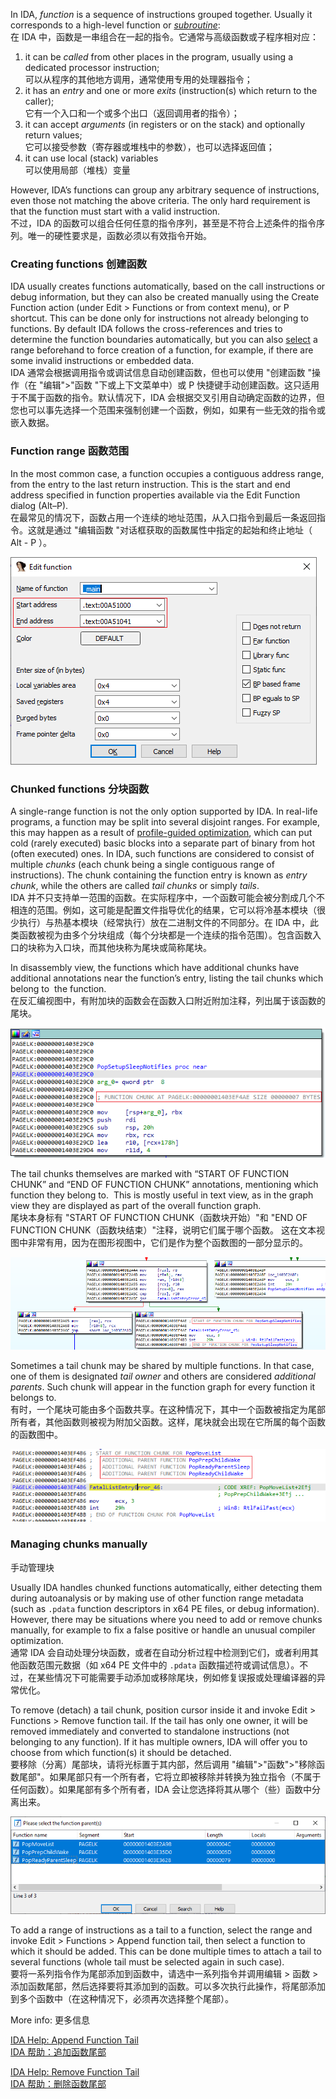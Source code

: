 In IDA, _function_ is a sequence of instructions grouped together. Usually it corresponds to a high-level function or [_subroutine_](https://en.wikipedia.org/wiki/Subroutine):  
在 IDA 中，函数是一串组合在一起的指令。它通常与高级函数或子程序相对应：

1.  it can be _called_ from other places in the program, usually using a dedicated processor instruction;  
    可以从程序的其他地方调用，通常使用专用的处理器指令；
2.  it has an _entry_ and one or more _exits_ (instruction(s) which return to the caller);  
    它有一个入口和一个或多个出口（返回调用者的指令）；
3.  it can accept _arguments_ (in registers or on the stack) and optionally return values;  
    它可以接受参数（寄存器或堆栈中的参数），也可以选择返回值；
4.  it can use local (stack) variables  
    可以使用局部（堆栈）变量

However, IDA’s functions can group any arbitrary sequence of instructions, even those not matching the above criteria. The only hard requirement is that the function must start with a valid instruction.  
不过，IDA 的函数可以组合任何任意的指令序列，甚至是不符合上述条件的指令序列。唯一的硬性要求是，函数必须以有效指令开始。

### Creating functions 创建函数

IDA usually creates functions automatically, based on the call instructions or debug information, but they can also be created manually using the Create Function action (under Edit > Functions or from context menu), or P shortcut. This can be done only for instructions not already belonging to functions. By default IDA follows the cross-references and tries to determine the function boundaries automatically, but you can also [select](https://hex-rays.com/blog/igor-tip-of-the-week-03-selection-in-ida/) a range beforehand to force creation of a function, for example, if there are some invalid instructions or embedded data.  
IDA 通常会根据调用指令或调试信息自动创建函数，但也可以使用 "创建函数 "操作（在 "编辑">"函数 "下或上下文菜单中）或 P 快捷键手动创建函数。这只适用于不属于函数的指令。默认情况下，IDA 会根据交叉引用自动确定函数的边界，但您也可以事先选择一个范围来强制创建一个函数，例如，如果有一些无效的指令或嵌入数据。

### Function range 函数范围

In the most common case, a function occupies a contiguous address range, from the entry to the last return instruction. This is the start and end address specified in function properties available via the Edit Function dialog (Alt–P).  
在最常见的情况下，函数占用一个连续的地址范围，从入口指令到最后一条返回指令。这就是通过 "编辑函数 "对话框获取的函数属性中指定的起始和终止地址（ Alt - P ）。

![](assets/2022/04/func_range.png)

### Chunked functions 分块函数

A single-range function is not the only option supported by IDA. In real-life programs, a function may be split into several disjoint ranges. For example, this may happen as a result of [profile-guided optimization](https://devblogs.microsoft.com/cppblog/profile-guided-optimization-pgo-under-the-hood/), which can put cold (rarely executed) basic blocks into a separate part of binary from hot (often executed) ones. In IDA, such functions are considered to consist of multiple _chunks_ (each chunk being a single contiguous range of instructions). The chunk containing the function entry is known as _entry chunk_, while the others are called _tail chunks_ or simply _tails_.  
IDA 并不只支持单一范围的函数。在实际程序中，一个函数可能会被分割成几个不相连的范围。例如，这可能是配置文件指导优化的结果，它可以将冷基本模块（很少执行）与热基本模块（经常执行）放在二进制文件的不同部分。在 IDA 中，此类函数被视为由多个分块组成（每个分块都是一个连续的指令范围）。包含函数入口的块称为入口块，而其他块称为尾块或简称尾块。

In disassembly view, the functions which have additional chunks have additional annotations near the function’s entry, listing the tail chunks which belong to  the function.  
在反汇编视图中，有附加块的函数会在函数入口附近附加注释，列出属于该函数的尾块。

![](assets/2022/04/func_chunk1.png)

The tail chunks themselves are marked with “START OF FUNCTION CHUNK” and “END OF FUNCTION CHUNK” annotations, mentioning which function they belong to.  This is mostly useful in text view, as in the graph view they are displayed as part of the overall function graph.  
尾块本身标有 "START OF FUNCTION CHUNK（函数块开始）"和 "END OF FUNCTION CHUNK（函数块结束）"注释，说明它们属于哪个函数。 这在文本视图中非常有用，因为在图形视图中，它们是作为整个函数图的一部分显示的。

![](assets/2022/04/func_chunk2.png)

Sometimes a tail chunk may be shared by multiple functions. In that case, one of them is designated _tail owner_ and others are considered _additional parents_. Such chunk will appear in the function graph for every function it belongs to.  
有时，一个尾块可能由多个函数共享。在这种情况下，其中一个函数被指定为尾部所有者，其他函数则被视为附加父函数。这样，尾块就会出现在它所属的每个函数的函数图中。

![](assets/2022/04/func_chunk3.png)

### Managing chunks manually  
手动管理块

Usually IDA handles chunked functions automatically, either detecting them during autoanalysis or by making use of other function range metadata (such as `.pdata` function descriptors in x64 PE files, or debug information). However, there may be situations where you need to add or remove chunks manually, for example to fix a false positive or handle an unusual compiler optimization.  
通常 IDA 会自动处理分块函数，或者在自动分析过程中检测到它们，或者利用其他函数范围元数据（如 x64 PE 文件中的 `.pdata` 函数描述符或调试信息）。不过，在某些情况下可能需要手动添加或移除尾块，例如修复误报或处理编译器的异常优化。

To remove (detach) a tail chunk, position cursor inside it and invoke Edit > Functions > Remove function tail. If the tail has only one owner, it will be removed immediately and converted to standalone instructions (not belonging to any function). If it has multiple owners, IDA will offer you to choose from which function(s) it should be detached.  
要移除（分离）尾部块，请将光标置于其内部，然后调用 "编辑">"函数">"移除函数尾部"。如果尾部只有一个所有者，它将立即被移除并转换为独立指令（不属于任何函数）。如果尾部有多个所有者，IDA 会让您选择将其从哪个（些）函数中分离出来。

![](assets/2022/04/func_chunk4.png)

To add a range of instructions as a tail to a function, select the range and invoke Edit > Functions > Append function tail, then select a function to which it should be added. This can be done multiple times to attach a tail to several functions (whole tail must be selected again in such case).  
要将一系列指令作为尾部添加到函数中，请选中一系列指令并调用编辑 > 函数 > 添加函数尾部，然后选择要将其添加到的函数。可以多次执行此操作，将尾部添加到多个函数中（在这种情况下，必须再次选择整个尾部）。

More info: 更多信息

[IDA Help: Append Function Tail  
IDA 帮助：追加函数尾部](https://www.hex-rays.com/products/ida/support/idadoc/687.shtml)

[IDA Help: Remove Function Tail  
IDA 帮助：删除函数尾部](https://www.hex-rays.com/products/ida/support/idadoc/688.shtml)